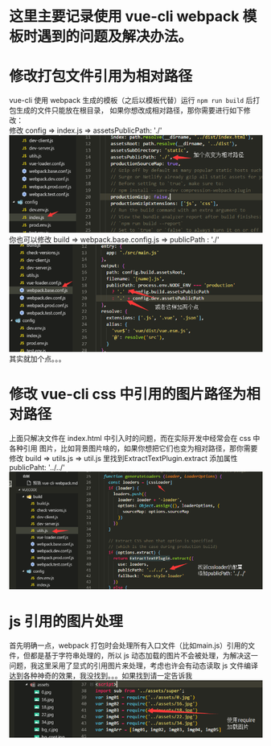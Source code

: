 # 这里主要记录使用 vue-cli webpack 模板时遇到的问题及解决办法。

修改打包文件引用为相对路径  
===

vue-cli 使用 webpack 生成的模板（之后以模板代替）运行 `npm run build` 后打包生成的文件只能放在根目录，
如果你想改成相对路径，那你需要进行如下修改：  
  修改 config => index.js => assetsPublicPath: './'
![](./md_lib/vue_01.png)  
你也可以修改 build => webpack.base.config.js => publicPath : './'
![](./md_lib/vue_02.png)  
其实就加个点。。。  

修改 vue-cli css 中引用的图片路径为相对路径  
==
上面只解决文件在 index.html 中引入时的问题，而在实际开发中经常会在 css 中各种引用
图片，比如背景图片啥的，如果你想把它们也变为相对路径，那你需要  
修改 build => utils.js => util.js 里找到ExtractTextPlugin.extract 添加属性 publicPaht: '../../'
![](./md_lib/vue_03.png)  

js 引用的图片处理
==
首先明确一点，webpack 打包时会处理所有入口文件（比如main.js）引用的文件，但都是基于字符串处理的，所以
 js 动态加载的图片不会被处理，为解决这一问题，我这里采用了显式的引用图片来处理，考虑也许会有动态读取 js 文件编译达到各种神奇的效果，我没找到。。。如果找到请一定告诉我  
 ![](./md_lib/vue_04.png)